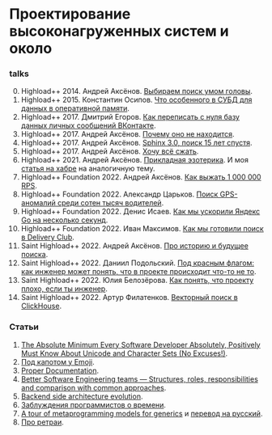 # Проектирование высоконагруженных систем и около

### talks
0. Highload++ 2014. Андрей Аксёнов.
[Выбираем поиск умом головы](
https://www.youtube.com/watch?v=gJXWqkf6CX8).
1. Highload++ 2015. Константин Осипов.
[Что особенного в СУБД для данных в оперативной памяти](
https://www.youtube.com/watch?v=yrTF3qH8ey8).
2. Highload++ 2017. Дмитрий Егоров.
[Как переписать с нуля базу данных личных сообщений ВКонтакте](
https://www.youtube.com/watch?v=UGbLNJiJmQo).
3. Highload++ 2017. Андрей Аксёнов. 
[Почему оно не находится](
https://www.youtube.com/watch?v=wCGBTjHikwA).
4. Highload++ 2017. Андрей Аксёнов.
[Sphinx 3.0, поиск 15 лет спустя](
https://www.youtube.com/watch?v=uKlGypo8hFY).
5. Highload++ 2017. Андрей Аксёнов.
[Хочу всё сжать](
https://www.youtube.com/watch?v=wDgD4gokEis).
6. Highload++ 2021. Андрей Аксёнов.
[Прикладная эзотерика](
https://www.youtube.com/watch?v=OQASAuuZvS8). И моя [статья на хабре](https://habr.com/ru/articles/673776/) на аналогичную тему.
7. Highload++ Foundation 2022. Андрей Аксёнов.
[Как выжать 1 000 000 RPS](
https://www.youtube.com/watch?v=UyRBouT6vZQ).
8. Highload++ Foundation 2022. Александр Царьков.
[Поиск GPS-аномалий среди сотен тысяч водителей](
https://www.youtube.com/watch?v=6JIfhShK3Zc).
9. Highload++ Foundation 2022. Денис Исаев.
[Как мы ускорили Яндекс Go на несколько секунд](
https://www.youtube.com/watch?v=229RE8fwMNs).
10. Highload++ Foundation 2022. Иван Максимов. 
[Как мы готовили поиск в Delivery Club](
https://www.youtube.com/watch?v=0M0gDXBauD4).
11. Saint Highload++ 2022. Андрей Аксёнов.
[Про историю и будущее поиска](
https://www.youtube.com/watch?v=mNgUwoAbnJ4).
12. Saint Highload++ 2022. Даниил Подольский.
[Под красным флагом: как инженер может понять, что в проекте происходит что-то не то](
https://www.youtube.com/watch?v=TcpdQKqZ_zo).
13. Saint Highload++ 2022. Юлия Белозёрова.
[Как понять, что проекту плохо, если ты инженер](
https://www.youtube.com/watch?v=1jGROVPKRtU).
14. Saint Highload++ 2022. Артур Филатенков.
[Векторный поиск в ClickHouse](
https://www.youtube.com/watch?v=0fT9uMV8tr0).


### Статьи
1. [The Absolute Minimum Every Software Developer Absolutely, Positively Must Know About Unicode and Character Sets (No Excuses!)](
https://www.joelonsoftware.com/2003/10/08/the-absolute-minimum-every-software-developer-absolutely-positively-must-know-about-unicode-and-character-sets-no-excuses/).
2. [Под капотом у Emoji](https://habr.com/ru/companies/itelma/articles/549366/).
3. [Proper Documentation](https://vadimkravcenko.com/shorts/proper-documentation/?ref=members.vadimkravcenko.com).
4. [Better Software Engineering teams — Structures, roles, responsibilities and comparison with common approaches](https://medium.com/geekculture/better-software-engineering-teams-structures-roles-responsibilities-and-comparison-with-common-fb5c3161c13d).
5. [Backend side architecture evolution](https://medium.com/@iamprovidence/backend-side-architecture-evolution-n-layered-ddd-hexagon-onion-clean-architecture-643d72444ce4).
6. [Заблуждения программистов о времени](https://habr.com/ru/articles/703360/).
7. [A tour of metaprogramming models for generics](https://thume.ca/2019/07/14/a-tour-of-metaprogramming-models-for-generics/) и [перевод на русский](https://habr.com/ru/companies/vk/articles/461321/).
8. [Про ретраи](https://habr.com/ru/companies/yandex/articles/762678/).
